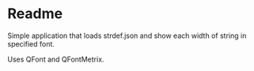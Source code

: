 # Readme

Simple application that loads strdef.json and show each width of string in
specified font.

Uses QFont and QFontMetrix.
